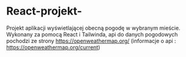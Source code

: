 # React-projekt-

Projekt aplikacji wyświetlającej obecną pogodę w wybranym mieście. Wykonany za pomocą React i Tailwinda, api do danych pogodowych pochodzi ze strony https://openweathermap.org/
(informacje o api : https://openweathermap.org/current)
